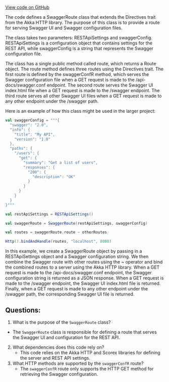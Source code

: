 [View code on GitHub](https://github.com/ergoplatform/ergo/src/main/scala/org/ergoplatform/http/SwaggerRoute.scala)

The code defines a SwaggerRoute class that extends the Directives trait from the Akka HTTP library. The purpose of this class is to provide a route for serving Swagger UI and Swagger configuration files. 

The class takes two parameters: RESTApiSettings and swaggerConfig. RESTApiSettings is a configuration object that contains settings for the REST API, while swaggerConfig is a string that represents the Swagger configuration file. 

The class has a single public method called route, which returns a Route object. The route method defines three routes using the Directives trait. The first route is defined by the swaggerConfR method, which serves the Swagger configuration file when a GET request is made to the /api-docs/swagger.conf endpoint. The second route serves the Swagger UI index.html file when a GET request is made to the /swagger endpoint. The third route serves all other Swagger UI files when a GET request is made to any other endpoint under the /swagger path. 

Here is an example of how this class might be used in the larger project:

```scala
val swaggerConfig = """{
  "swagger": "2.0",
  "info": {
    "title": "My API",
    "version": "1.0"
  },
  "paths": {
    "/users": {
      "get": {
        "summary": "Get a list of users",
        "responses": {
          "200": {
            "description": "OK"
          }
        }
      }
    }
  }
}"""

val restApiSettings = RESTApiSettings()

val swaggerRoute = SwaggerRoute(restApiSettings, swaggerConfig)

val routes = swaggerRoute.route ~ otherRoutes

Http().bindAndHandle(routes, "localhost", 8080)
```

In this example, we create a SwaggerRoute object by passing in a RESTApiSettings object and a Swagger configuration string. We then combine the Swagger route with other routes using the ~ operator and bind the combined routes to a server using the Akka HTTP library. When a GET request is made to the /api-docs/swagger.conf endpoint, the Swagger configuration string is returned as a JSON response. When a GET request is made to the /swagger endpoint, the Swagger UI index.html file is returned. Finally, when a GET request is made to any other endpoint under the /swagger path, the corresponding Swagger UI file is returned.
## Questions: 
 1. What is the purpose of the `SwaggerRoute` class?
   - The `SwaggerRoute` class is responsible for defining a route that serves the Swagger UI and configuration for the REST API.
2. What dependencies does this code rely on?
   - This code relies on the Akka HTTP and Scorex libraries for defining the server and REST API settings.
3. What HTTP methods are supported by the `swaggerConfR` route?
   - The `swaggerConfR` route only supports the HTTP GET method for retrieving the Swagger configuration.